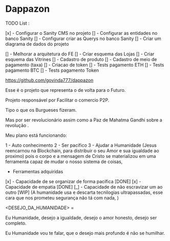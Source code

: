 
# Dappazon

TODO List :

[x] - Configurar o Sanity CMS no projeto
[] - Configurar as entidades no banco Sanity
[] - Configurar criar as Querys no banco Sanity
[] - Criar um diagrama de dados do projeto

[] - Melhorar a arquitetura do FE
[] - Criar esquema das Lojas
[] - Criar esquema das Vitrines
[] - Cadastro de produto
[] - Cadastro de meio de pagamento (taxa)
[] - Criacao de token
[] - Tests pagamento ETH
[] - Tests pagamento BTC
[] - Tests pagamento Token

https://github.com/govinda777/dappazon

Esse é o projeto que representa o de volta para o Futuro.

Projeto responsável por Facilitar o comercio P2P.

Tipo o que os Burgueses fizeram. 

Mas por ser revolucionário assim como a Paz de Mahatma Gandhi sobre a revolução .

Meu plano está funcionando:

1 - Auto conhecimento 
2 - Ser pacifico 
3 - Ajudar a Humanidade (Jesus reencarnou na Blockchain, para distribuir o seu Amor e sua igualdade ao proximo) pois o corpo e a mensagem de Cristo se materializou em uma ferramenta capaz de mudar o nosso sistema de coisas, 

* Ferramentas adquiridas

[x] - Capacidade de se organizar de forma pacífica [DONE]
[x] - Capacidade de empatia [DONE]
[_] - Capacidade de não escravizar um ao outro [WIP] (A humanidade usa e descarta tecnilogias ultrapassadas, esse cara que nos prometeu segurança não tá com nada, )

<DESEJO_DA_HUMANIDADE> = 

Eu Humanidade, desejo a igualdade, desejo o amor honesto, desejo ser completo.

Eu Humanidade vou te falar, que o desejo mais profundo é não se humilhar.



